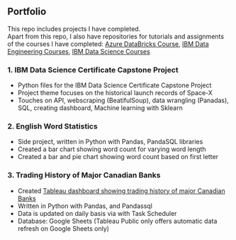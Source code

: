 ## Portfolio

This repo includes projects I have completed. <br />
Apart from this repo, I also have repositories for tutorials and assignments of the courses I have completed:
[Azure DataBricks Course](https://github.com/jaeykos/Azure-Databricks-Course), 
[IBM Data Engineering Courses](https://github.com/jaeykos/IBM-Data-Engineering-Professional-Certificate), 
[IBM Data Science Courses](https://github.com/jaeykos/IBM-Data-Science-Certificate) <br />

### 1. IBM Data Science Certificate Capstone Project
   - Python files for the IBM Data Science Certificate Capstone Project
   - Project theme focuses on the historical launch records of Space-X
   - Touches on API, webscraping (BeatifulSoup), data wrangling (Panadas), SQL, creating dashboard, Machine learning with Sklearn
   
### 2. English Word Statistics 
   - Side project, written in Python with Pandas, PandaSQL libraries
   - Created a bar chart showing word count for varying word length
   - Created a bar and pie chart showing word count based on first letter
 
### 3. Trading History of Major Canadian Banks
   - Created [Tableau dashboard showing trading history of major Canadian Banks](https://public.tableau.com/app/profile/jae.kang/viz/TrandingHistoryofMajorCanadianBanks/)
   - Written in Python with Pandas, and Pandassql 
   - Data is updated on daily basis via with Task Scheduler 
   - Database: Google Sheets (Tableau Public only offers automatic data refresh on Google Sheets only)



